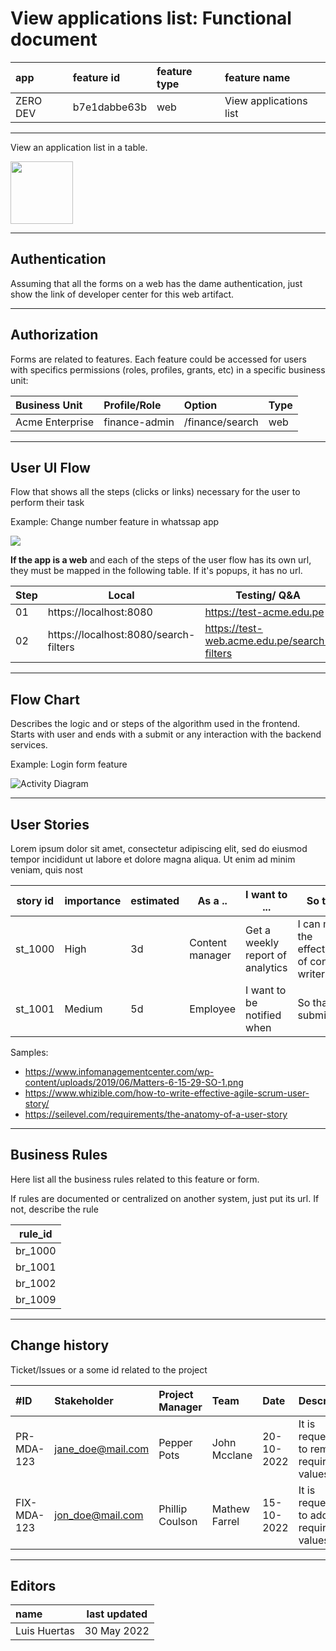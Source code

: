 # View applications list: Functional document

| app      | feature id   | feature type | feature name           |
| :------- | :----------- | :----------- | :--------------------- |
| ZERO DEV | b7e1dabbe63b | web          | View applications list |

---

View an application list in a table.

<img src="https://i.ibb.co/rt0Hf3q/video.png" width="100">

---

## Authentication

Assuming that all the forms on a web has the dame authentication, just show the link of developer center for this web artifact.

---

## Authorization

Forms are related to features. Each feature could be accessed for users with specifics permissions (roles, profiles, grants, etc) in a specific business unit:

| Business Unit   | Profile/Role  | Option          | Type |
| :-------------- | :------------ | :-------------- | :--- |
| Acme Enterprise | finance-admin | /finance/search | web  |

---

## User UI Flow

Flow that shows all the steps (clicks or links) necessary for the user to perform their task

Example: Change number feature in whatssap app

<!--
@startwbs
* whatsap app
** 01 chats
*** 02 settings
**** 03 account
***** 04 change number
@endwbs
-->

![](https://www.plantuml.com/plantuml/png/5Smz3e0m2CNndLCmC_dX0NeLMabr49j2q-ihu_-NbvVCkVlC1eJpOZTkoAq14IuhbX2WY0rDt6-jqG4xSYdlK8yEE6AkLL37awL34Zt_umy0)

**If the app is a web** and each of the steps of the user flow has its own url, they must be mapped in the following table. If it's popups, it has no url.

| Step | Local                                 | Testing/ Q&A                                | PROD                                   |
| ---- | ------------------------------------- | ------------------------------------------- | -------------------------------------- |
| 01   | https://localhost:8080                | https://test-acme.edu.pe                    | https://www.acme.edu.pe                |
| 02   | https://localhost:8080/search-filters | https://test-web.acme.edu.pe/search-filters | https://www.acme.edu.pe/search-filters |

---

## Flow Chart

Describes the logic and or steps of the algorithm used in the frontend. Starts with user and ends with a submit or any interaction with the backend services.

Example: Login form feature

![Activity Diagram](http://www.plantuml.com/plantuml/png/BS-nQiGm40JGVhzYohiYFs11Sf3VIBCdJSuYicHsPOJ_Fi9SiJ35yDXvU5VhnrRa2h8SJaEtJ4Tlq1ZfCwt4u3E867TgNt3LM3lDKTehLrJT-5EXDM5Nzz4i1Nbg_1jgQO6lRO1cpR1DKbyCRmnZpOMuHMEQOjRYK2DYCsFiNtTanwssktnydlGWotV9imW_ufH-Zr9ENDyxyZodUsurY7XlkpnOqzpt3m00)

<!--
@startuml
start
:user tries to access the web;

repeat: user enters login name\n and password;
backward: show error message;
repeat while (credentials are correct?) is (no)
->yes;
:Client sucessfully starts its session;

stop
@enduml
 -->

---

## User Stories

Lorem ipsum dolor sit amet, consectetur adipiscing elit, sed do eiusmod tempor incididunt ut labore et dolore magna aliqua. Ut enim ad minim veniam, quis nost

| story id | importance | estimated | As a ..         | I want to ...                    | So that ...                                       |
| -------- | ---------- | --------- | --------------- | -------------------------------- | ------------------------------------------------- |
| st_1000  | High       | 3d        | Content manager | Get a weekly report of analytics | I can monitor the effectiveness of content writer |
| st_1001  | Medium     | 5d        | Employee        | I want to be notified when       | So that I can submit my ...                       |

Samples:

- https://www.infomanagementcenter.com/wp-content/uploads/2019/06/Matters-6-15-29-SO-1.png
- https://www.whizible.com/how-to-write-effective-agile-scrum-user-story/
- https://seilevel.com/requirements/the-anatomy-of-a-user-story

---

## Business Rules

Here list all the business rules related to this feature or form.

If rules are documented or centralized on another system, just put its url. If not, describe the rule

| rule_id |
| ------- |
| br_1000 |
| br_1001 |
| br_1002 |
| br_1009 |

---

## Change history

Ticket/Issues or a some id related to the project

| #ID         | Stakeholder       | Project Manager | Team          | Date       | Description                               |
| :---------- | :---------------- | :-------------- | :------------ | :--------- | :---------------------------------------- |
| PR-MDA-123  | jane_doe@mail.com | Pepper Pots     | John Mcclane  | 20-10-2022 | It is requested to remove required values |
| FIX-MDA-123 | jon_doe@mail.com  | Phillip Coulson | Mathew Farrel | 15-10-2022 | It is requested to add required values    |

---

## Editors

| name         | last updated |
| :----------- | ------------ |
| Luis Huertas | 30 May 2022  |
